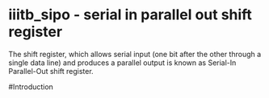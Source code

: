 # iiitb_sipo - serial in parallel out shift register


The shift register, which allows serial input (one bit after the other through a single data line) and produces a parallel output is known as Serial-In Parallel-Out shift register.

#Introduction


